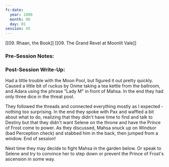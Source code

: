 ```yaml
---
fc-date:
  year: 1000
  month: 06
  day: 01
session: 45
---
```

[[09. Rhaan, the Book]] [[09. The Grand Revel at Moonlit Vale]]

### Pre-Session Notes:


### Post-Session Write-Up:

Had a little trouble with the Moon Pool, but figured it out pretty quickly. Caused a little bit of ruckus by Onme taking a tea kettle from the ballroom, and Adara using the phrase "Lady M" in front of Mahsa. In the end they had only three dice in the threat pool.

They followed the threads and connected everything mostly as I expected - nothing too surprising. In the end they spoke with Pax and waffled a bit about what to do, realizing that they didn't have time to find and talk to Destiny but that they didn't want Selene on the throne and have the Prince of Frost come to power. As they discussed, Mahsa snuck up on Windsor (bad Perception check) and stabbed him in the back, then jumped from a window. End of session!

Next time they may decide to fight Mahsa in the garden below. Or speak to Selene and try to convince her to step down or prevent the Prince of Frost's ascension in some way.
